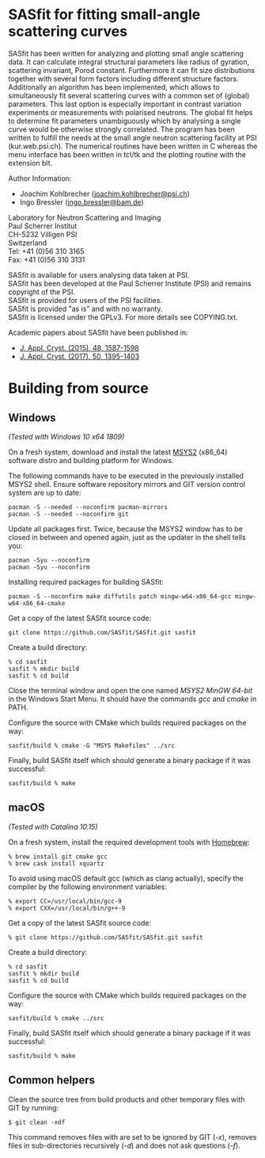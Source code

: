 SASfit for fitting small-angle scattering curves
================================================

SASfit has been written for analyzing and plotting small angle scattering data. 
It can calculate integral structural parameters like radius of gyration, scattering invariant, 
Porod constant. Furthermore it can fit size distributions together with several form factors 
including different structure factors. Additionally an algorithm has been implemented, which allows
to simultaneously fit several scattering curves with a common set of (global) parameters. This last
option is especially important in contrast variation experiments or measurements with polarised 
neutrons. The global fit helps to determine fit parameters unambiguously which by analysing a single
curve would be otherwise strongly correlated. The program has been written to fulfill the needs at 
the small angle neutron scattering facility at PSI (kur.web.psi.ch). The numerical routines have 
been written in C whereas the menu interface has been written in tcl/tk and the plotting routine 
with the extension blt.

Author Information:
- Joachim Kohlbrecher (joachim.kohlbrecher@psi.ch)
- Ingo Bressler (ingo.bressler@bam.de)

Laboratory for Neutron Scattering and Imaging  
Paul Scherrer Institut  
CH-5232 Villigen PSI  
Switzerland  
Tel: +41 (0)56 310 3165  
Fax: +41 (0)56 310 3131  

SASfit is available for users analysing data taken at PSI.  
SASfit has been developed at the Paul Scherrer Institute (PSI) and remains copyright of the PSI.  
SASfit is provided for users of the PSI facilities.  
SASfit is provided "as is" and with no warranty.  
SASfit is licensed under the GPLv3. For more details see COPYING.txt.

Academic papers about SASfit have been published in:
-  [J. Appl. Cryst. (2015). 48, 1587-1598](https://dx.doi.org/10.1107/S1600576715016544)
-  [J. Appl. Cryst. (2017). 50, 1395-1403](https://dx.doi.org/10.1107/S1600576717011979)

Building from source
====================

Windows
-------

*(Tested with Windows 10 x64 1809)*

On a fresh system, download and install the latest [MSYS2](https://www.msys2.org) (x86\_64) software distro and building platform for Windows.

The following commands have to be executed in the previously installed MSYS2 shell.
Ensure software repository mirrors and GIT version control system are up to date:

    pacman -S --needed --noconfirm pacman-mirrors
    pacman -S --needed --noconfirm git

Update all packages first. Twice, because the MSYS2 window has to be closed in between and opened again, just as the updater in the shell tells you:

    pacman -Syu --noconfirm
    pacman -Syu --noconfirm

Installing required packages for building SASfit:

    pacman -S --noconfirm make diffutils patch mingw-w64-x86_64-gcc mingw-w64-x86_64-cmake

Get a copy of the latest SASfit source code:

    git clone https://github.com/SASfit/SASfit.git sasfit

Create a build directory:

    % cd sasfit
    sasfit % mkdir build
    sasfit % cd build

Close the terminal window and open the one named *MSYS2 MinGW 64-bit* in the Windows Start Menu. It should have the commands *gcc* and *cmake* in PATH.

Configure the source with CMake which builds required packages on the way:

    sasfit/build % cmake -G "MSYS Makefiles" ../src

Finally, build SASfit itself which should generate a binary package if it was successful:

    sasfit/build % make

macOS
-----

*(Tested with Catalina 10.15)*

On a fresh system, install the required development tools with [Homebrew](https://brew.sh):

    % brew install git cmake gcc
    % brew cask install xquartz 

To avoid using macOS default gcc (which as clang actually), specify the compiler by the following environment variables:

    % export CC=/usr/local/bin/gcc-9
    % export CXX=/usr/local/bin/g++-9

Get a copy of the latest SASfit source code:

    % git clone https://github.com/SASfit/SASfit.git sasfit

Create a build directory:

    % cd sasfit
    sasfit % mkdir build
    sasfit % cd build

Configure the source with CMake which builds required packages on the way:

    sasfit/build % cmake ../src

Finally, build SASfit itself which should generate a binary package if it was successful:

    sasfit/build % make

Common helpers
--------------

Clean the source tree from build products and other temporary files with GIT by running:

    $ git clean -xdf

This command removes files with are set to be ignored by GIT (*-x*), removes files in sub-directories recursively (*-d*) and does not ask questions (*-f*).
 
